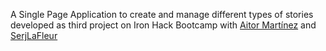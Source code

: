 A Single Page Application to create and manage different types of stories developed as third project on Iron Hack Bootcamp with [Aitor Martínez](https://github.com/AitorMartinez7) and [SerjLaFleur](https://github.com/SerjLafleur)
